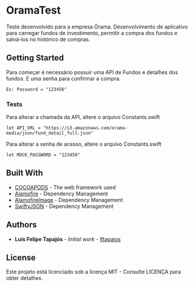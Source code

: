 # OramaTest


Teste desenvolvido para a empresa Órama. Desenvolvimento de aplicativo para carregar fundos de investimento, permitir a compra dos fundos e salvá-los no histórico de compras.

## Getting Started

Para começar é necessário possuir uma API de Fundos e detalhes dos fundos. E uma senha para confirmar a compra.

```
Ex: Password = "123456"
```

### Tests

Para alterar a chamada da API, altere o arquivo Constants.swift

```
let API_URL = "https://s3.amazonaws.com/orama-media/json/fund_detail_full.json"
```

Para alterar a senha de acesso, altere o arquivo Constants.swift

```
let MOCK_PASSWORD = "123456"
```

## Built With

* [COCOAPODS](https://cocoapods.org) - The web framework used
* [Alamofire](https://github.com/Alamofire/Alamofire) - Dependency Management
* [AlamofireImage](https://github.com/Alamofire/AlamofireImage) - Dependency Management
* [SwiftyJSON](https://github.com/SwiftyJSON/SwiftyJSON) - Dependency Management

## Authors

* **Luís Felipe Tapajós** - *Initial work* - [lftapajos](https://github.com/lftapajos)

## License

Este projeto está licenciado sob a licença MIT - Consulte LICENÇA para obter detalhes.
